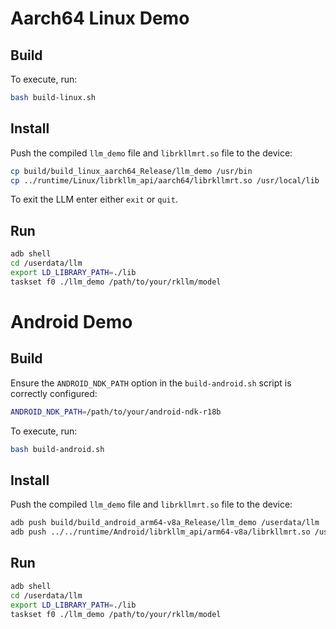 # Aarch64 Linux Demo
## Build
To execute, run:
```bash
bash build-linux.sh
```

## Install
Push the compiled `llm_demo` file and `librkllmrt.so` file to the device:

```bash
cp build/build_linux_aarch64_Release/llm_demo /usr/bin
cp ../runtime/Linux/librkllm_api/aarch64/librkllmrt.so /usr/local/lib
```

To exit the LLM enter either `exit` or `quit`.

## Run
```bash
adb shell
cd /userdata/llm
export LD_LIBRARY_PATH=./lib
taskset f0 ./llm_demo /path/to/your/rkllm/model
```

# Android Demo
## Build
Ensure the `ANDROID_NDK_PATH` option in the `build-android.sh` script is correctly configured:
```sh
ANDROID_NDK_PATH=/path/to/your/android-ndk-r18b
```
To execute, run:
```bash
bash build-android.sh
```

## Install
Push the compiled `llm_demo` file and `librkllmrt.so` file to the device:
```bash
adb push build/build_android_arm64-v8a_Release/llm_demo /userdata/llm
adb push ../../runtime/Android/librkllm_api/arm64-v8a/librkllmrt.so /userdata/llm/lib
```

## Run
```bash
adb shell
cd /userdata/llm
export LD_LIBRARY_PATH=./lib
taskset f0 ./llm_demo /path/to/your/rkllm/model
```
